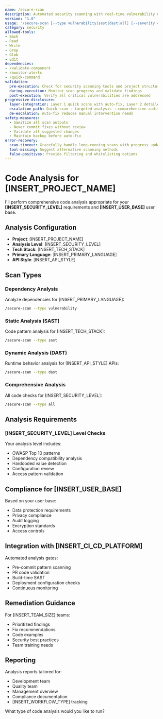 ```yaml
---
name: /secure-scan
description: Automated security scanning with real-time vulnerability detection and fix suggestions (v1.0)
version: "1.0"
usage: '/secure-scan [--type vulnerability|sast|dast|all] [--severity critical|high|medium|low] [--auto-fix] [--continuous]'
category: security
allowed-tools:
- Bash
- Read
- Write
- Grep
- Glob
- Edit
dependencies:
- /validate-component
- /monitor-alerts
- /quick-command
validation:
  pre-execution: Check for security scanning tools and project structure
  during-execution: Monitor scan progress and validate findings
  post-execution: Verify all critical vulnerabilities are addressed
progressive-disclosure:
  layer-integration: Layer 1 quick scans with auto-fix, Layer 2 detailed analysis, Layer 3 custom security rules
  escalation-path: Quick scan → targeted analysis → comprehensive audit
  de-escalation: Auto-fix reduces manual intervention needs
safety-measures:
  - Sanitize all scan outputs
  - Never commit fixes without review
  - Validate all suggested changes
  - Maintain backup before auto-fix
error-recovery:
  scan-timeout: Gracefully handle long-running scans with progress updates
  tool-missing: Suggest alternative scanning methods
  false-positives: Provide filtering and whitelisting options
---
```


# Code Analysis for [INSERT_PROJECT_NAME]

I'll perform comprehensive code analysis appropriate for your **[INSERT_SECURITY_LEVEL]** requirements and **[INSERT_USER_BASE]** user base.

## Analysis Configuration

- **Project**: [INSERT_PROJECT_NAME]
- **Analysis Level**: [INSERT_SECURITY_LEVEL]
- **Tech Stack**: [INSERT_TECH_STACK]
- **Primary Language**: [INSERT_PRIMARY_LANGUAGE]
- **API Style**: [INSERT_API_STYLE]

## Scan Types

### Dependency Analysis
Analyze dependencies for [INSERT_PRIMARY_LANGUAGE]:
```bash
/secure-scan --type vulnerability
```

### Static Analysis (SAST)
Code pattern analysis for [INSERT_TECH_STACK]:
```bash
/secure-scan --type sast
```

### Dynamic Analysis (DAST)
Runtime behavior analysis for [INSERT_API_STYLE] APIs:
```bash
/secure-scan --type dast
```

### Comprehensive Analysis
All code checks for [INSERT_SECURITY_LEVEL]:
```bash
/secure-scan --type all
```

## Analysis Requirements

### [INSERT_SECURITY_LEVEL] Level Checks
Your analysis level includes:
- OWASP Top 10 patterns
- Dependency compatibility analysis
- Hardcoded value detection
- Configuration review
- Access pattern validation

## Compliance for [INSERT_USER_BASE]

Based on your user base:
- Data protection requirements
- Privacy compliance
- Audit logging
- Encryption standards
- Access controls

## Integration with [INSERT_CI_CD_PLATFORM]

Automated analysis gates:
- Pre-commit pattern scanning
- PR code validation
- Build-time SAST
- Deployment configuration checks
- Continuous monitoring

## Remediation Guidance

For [INSERT_TEAM_SIZE] teams:
- Prioritized findings
- Fix recommendations
- Code examples
- Security best practices
- Team training needs

## Reporting

Analysis reports tailored for:
- Development team
- Quality team
- Management overview
- Compliance documentation
- [INSERT_WORKFLOW_TYPE] tracking

What type of code analysis would you like to run?